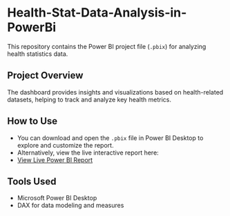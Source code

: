 # Health-Stat-Data-Analysis-in-PowerBi
This repository contains the Power BI project file (`.pbix`) for analyzing health statistics data.

## Project Overview
The dashboard provides insights and visualizations based on health-related datasets, helping to track and analyze key health metrics.

## How to Use
- You can download and open the `.pbix` file in Power BI Desktop to explore and customize the report.
- Alternatively, view the live interactive report here:
- [View Live Power BI Report](https://app.powerbi.com/view?r=eyJrIjoiZWY1N2RiN2YtNmY0Ny00MzVlLWIzNWEtY2QyYjcyZDkxZmE1IiwidCI6IjA5MzEzOTE3LTRiODctNDBhOC04NjM3LWU3NDMyZDc1NDY4NiIsImMiOjEwfQ%3D%3D)

## Tools Used
- Microsoft Power BI Desktop
- DAX for data modeling and measures
